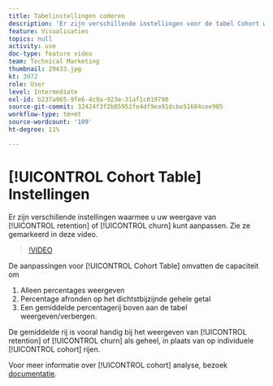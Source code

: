 ```yaml
---
title: Tabelinstellingen coderen
description: 'Er zijn verschillende instellingen voor de tabel Cohort waarmee u de weergave van het behoud of de kleur kunt aanpassen. Zie ze gemarkeerd in deze video. '
feature: Visualisaties
topics: null
activity: use
doc-type: feature video
team: Technical Marketing
thumbnail: 29433.jpg
kt: 3972
role: User
level: Intermediate
exl-id: b237a965-9fe6-4c9a-923e-31af1c019790
source-git-commit: 32424f3f2b05952fe4df9ea91dcbe51684cee905
workflow-type: tm+mt
source-wordcount: '109'
ht-degree: 11%

---
```


# [!UICONTROL Cohort Table] Instellingen

Er zijn verschillende instellingen waarmee u uw weergave van [!UICONTROL retention] of [!UICONTROL churn] kunt aanpassen. Zie ze gemarkeerd in deze video.

>[!VIDEO](https://video.tv.adobe.com/v/29433/?quality=12)

De aanpassingen voor [!UICONTROL Cohort Table] omvatten de capaciteit om

1. Alleen percentages weergeven
1. Percentage afronden op het dichtstbijzijnde gehele getal
1. Een gemiddelde percentagerij boven aan de tabel weergeven/verbergen.

De gemiddelde rij is vooral handig bij het weergeven van [!UICONTROL retention] of [!UICONTROL churn] als geheel, in plaats van op individuele [!UICONTROL cohort] rijen.

Voor meer informatie over [!UICONTROL cohort] analyse, bezoek [documentatie](https://docs.adobe.com/help/nl-NL/analytics/analyze/analysis-workspace/visualizations/cohort-table/t-cohort.html).
